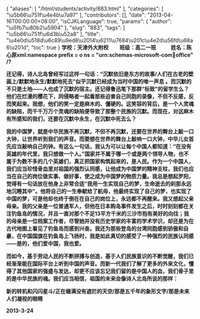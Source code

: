 {
    "aliases": [
        "/html/students/activity/883.html"
    ],
    "categories": [
        "\u5b66\u751f\u4e4b\u7a97"
    ],
    "contributors": [],
    "date": "2013-04-16T00:00:00+08:00",
    "isCJKLanguage": true,
    "params": {
        "author": "\u5fb7\u80b2\u5904"
    },
    "slug": "883",
    "tags": [
        "\u5b66\u751f\u6d3b\u52a8"
    ],
    "title": "\u4e0d\u518d\u6c89\u9ed8\u2014\u6211\u7684\u201c\u4e2d\u56fd\u68a6\u201d",
    "toc": true
}
**学校：天津外大附校         班级：高二一班            姓名：陈心原xml:namespace prefix = o ns = "urn:schemas-microsoft-com:office:office" /?**

**还记得，诗人北岛曾经写过这样一句话：“沉默依旧是东方的故事/人们在古老的壁画上/默默地永生/默默地死去”似乎沉默已经成为当时中国的唯一声息 。而沉默的不只是土地——人也成了沉默的宿主。还记得鲁迅笔下那群“标致”的留学生么？他们在烂漫的樱花下，同侵略者一起看那些迫害自己同胞的录像，不但不反感，反而笑起来。我想，他们的笑一定是麻木的、僵硬的。这笑容的背后，是一个人灵魂的缺陷，而千千万万个灵魂的缺陷便导致了那整个民族的沉默。而现在，对这麻木有所感知的我们，还要在沉默中永生，在沉默中死去么？**

**我的中国梦，就是中华民族不再沉默，不但不再沉默，还要在世界的舞台上敲一口大钟，让世界听到我们的声音。而要想在世界的舞台上敲响一口大钟，中华儿女首先应当敲响自己的钟。有这么一句话，我认为可以让每个中国人都知道：“在没有英雄的年代里，我只想做一个人。”国家并不属于哪一个或是两个领导人物，也不属于为数不多的几个英雄们，真正把国家构筑起来的，是人民。作为一个中国人，我们应当珍惜骨血里对祖国的强烈认同感，让他成为中国梦的精神支柱，我们也应当在自己的岗位做实事、做好事，使之成为中国梦的物质力量。我总是想起罗阳，觉得有一句话放在他身上非常合适“我用一生实现自己的梦，生命逝去的刹那永远地沉睡其中”。他将自己的一生奉献给了航母，他最终实现了自己的梦，也实现了中国的梦，可是他却也终于倒在在自己的岗位上，永远都不再醒来。我又想起父亲母亲。我的父亲是一位普通军人，但他在日本购岛事件发生之后，时时刻刻都在关注钓鱼岛的情况，并且一直对那个不足13平方千米的三沙市抱有美好的向往；我的母亲是一位档案工作者，尽管她并没有历史学家的丰富的学术学识，却还是为在古代地图上看见了钓鱼岛而感到兴奋。我还为那些登岛的台湾同胞感到骄傲和自豪，在中国国旗在钓鱼岛上飞扬时，我是如此真切的感受了一种强烈的民族认同感——是的，他们爱中国，我也爱。**

**而如今，基于劳动人民的不断拼搏与创造，基于人们民族意识的不断觉醒，我们已经渐渐能在国际平台上听到中国的声音。而新一代我们了解了更多的外来文化，懂得了其他国家的强盛与发达，却更不应该忘记我们留的是中国人的血，我们骨子里的是中华民族的魂。我们应当相信，祖国的未来会像诗人北岛所说的那样：**

**新的转机和闪闪星斗/正在缀满没有遮拦的天空/那是五千年的象形文字/那是未来人们凝视的眼睛**

**2013-3-24**

